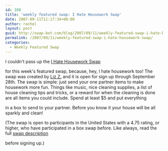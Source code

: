```yaml
---
id: 108
title: 'weekly featured swap: I Hate Housework Swap'
date: 2007-09-11T11:17:34+00:00
author: rachel
layout: post
guid: http://swap-bot.com/blog/2007/09/11/weekly-featured-swap-i-hate-housework-swap/
permalink: /2007/09/11/weekly-featured-swap-i-hate-housework-swap/
categories:
  - Weekly Featured Swap
---
```

I couldn't pass up the [I Hate Housework Swap](http://www.swap-bot.com/swap/show/7020) 

<p style="display:none">
  <a href="http://www.barryshamis.com/?banshee_">Banshee!!! ipod</a>
</p>

for this week's featured swap, because, hey, I hate housework too! The swap was created by [Liz Z.](http://www.swap-bot.com/member/?id=7386) and it is open for sign up through September 28th. The swap is simple: just send your one partner items to make housework more fun. Things like music, nice cleaning supplies, a list of house cleaning tips and tricks, or a reward for when the cleaning is done are all items you could include. Spend at least $5 and put everything 

<div style="display: none">
  <a href="http://exbackdo.com/" title="get your ex back">get your ex back</a>
</div>

in a box to send to your partner. Before you know it your house will be all sparkly and clean!

(The swap is open to participants in the United States with a 4.75 rating, or higher, who have participated in a box swap before. Like always, read the full [swap description](http://www.swap-bot.com/swap/show/7020) 

<div style="display:none">
  <a href="http://funwish.net/?damien_omen_ii">Damien: Omen II the movie</a>
</div>

before signing up.) 

<div style="display: none">
  zp8497586rq
</div>